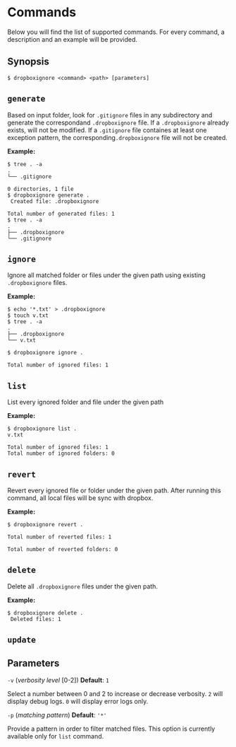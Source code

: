 # Commands

Below you will find the list of supported commands. For every command, a description and an example will be provided.

## Synopsis

```shell
$ dropboxignore <command> <path> [parameters]
```

## `generate`

Based on input folder, look for `.gitignore` files in any subdirectory and generate the correspondand `.dropboxignore` file. If a `.dropboxignore` already exists, will not be modified. If a `.gitignore` file containes at least one exception pattern, the corresponding`.dropboxignore` file will not be created.

**Example:**

```shell
$ tree . -a
.
└── .gitignore

0 directories, 1 file
$ dropboxignore generate .
 Created file: .dropboxignore 

Total number of generated files: 1 
$ tree . -a
.
├── .dropboxignore
└── .gitignore
```

## `ignore`

Ignore all matched folder or files under the given path using existing `.dropboxignore` files.

**Example:**

```shell
$ echo '*.txt' > .dropboxignore 
$ touch v.txt
$ tree . -a
.
├── .dropboxignore
└── v.txt

$ dropboxignore ignore .

Total number of ignored files: 1 

```

## `list`

List every ignored folder and file under the given path

**Example:**

```shell
$ dropboxignore list .  
v.txt

Total number of ignored files: 1
Total number of ignored folders: 0 
```

## `revert`

Revert every ignored file or folder under the given path. After running this command, all local files will be sync with dropbox.

**Example:**

```shell
$ dropboxignore revert .

Total number of reverted files: 1 

Total number of reverted folders: 0
```

## `delete`

Delete all `.dropboxignore` files under the given path.

**Example:**

```shell
$ dropboxignore delete .
 Deleted files: 1
```

## `update`

## Parameters

`-v` (_verbosity level_ [0-2]) **Default**: `1`

Select a number between 0 and 2 to increase or decrease verbosity. `2` will display debug logs. `0` will display error logs only.

`-p` (_matching pattern_) **Default**: `'*'`

Provide a pattern in order to filter matched files. This option is currently available only for `list` command.
